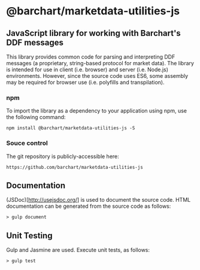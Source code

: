 # @barchart/marketdata-utilities-js
## JavaScript library for working with Barchart's DDF messages

This library provides common code for parsing and interpreting DDF messages (a proprietary, string-based protocol for market data). The library is intended for use in client (i.e. browser) and server (i.e. Node.js) environments. However, since the source code uses ES6, some assembly may be required for browser use (i.e. polyfills and transpilation).


### npm

To import the library as a dependency to your application using npm, use the following command:


	npm install @barchart/marketdata-utilities-js -S


### Souce control

The git repository is publicly-accessible here:

	https://github.com/barchart/marketdata-utilities-js


## Documentation

(JSDoc)[http://usejsdoc.org/] is used to document the source code. HTML documentation can be generated from the source code as follows:

	> gulp document

## Unit Testing

Gulp and Jasmine are used. Execute unit tests, as follows:

	> gulp test